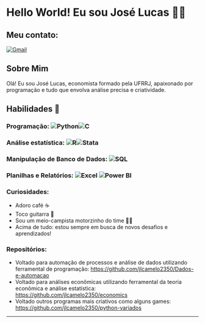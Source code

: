 
# Hello World! Eu sou José Lucas 👋😁

## Meu contato:
[![Gmail](https://img.shields.io/badge/Gmail-D14836?style=for-the-badge&logo=gmail&logoColor=white)](mailto:jlcam3250@gmail.com)

## Sobre Mim

Olá! Eu sou José Lucas, economista formado pela UFRRJ, apaixonado por programação e tudo que envolva análise precisa e criatividade.

## Habilidades 🚀
### Programação: ![Python](https://img.shields.io/badge/Python-3776AB?style=for-the-badge&logo=python&logoColor=yellow)![C](https://img.shields.io/badge/C-00599C?style=for-the-badge&logo=c&logoColor=blue)
### Análise estatística: ![R](https://img.shields.io/badge/R-276DC3?style=for-the-badge&logo=r&logoColor=white)![Stata](https://img.shields.io/badge/Stata-1F3B4D?style=for-the-badge&logo=stata&logoColor=white)
### Manipulação de Banco de Dados: ![SQL](https://img.shields.io/badge/SQL-4479A1?style=for-the-badge&logo=sql&logoColor=white)
### Planilhas e Relatórios: ![Excel](https://img.shields.io/badge/Microsoft_Excel-217346?style=for-the-badge&logo=microsoft-excel&logoColor=white) ![Power BI](https://img.shields.io/badge/Power%20BI-F2C811?style=for-the-badge&logo=power-bi&logoColor=white)

### Curiosidades:
- Adoro café ☕️
- Toco guitarra 🎸
- Sou um meio-campista motorzinho do time 💪🙂
- Acima de tudo: estou sempre em busca de novos desafios e aprendizados!

### Repositórios:
- Voltado para automação de processos e análise de dados utilizando ferramental de programação: https://github.com/jlcamelo2350/Dados-e-automacao
- Voltado para análises econômicas utilizando ferramental da teoria econômica e análise estatística: https://github.com/jlcamelo2350/economics
- Voltado outros programas mais criativos como alguns games: https://github.com/jlcamelo2350/python-variados
---
